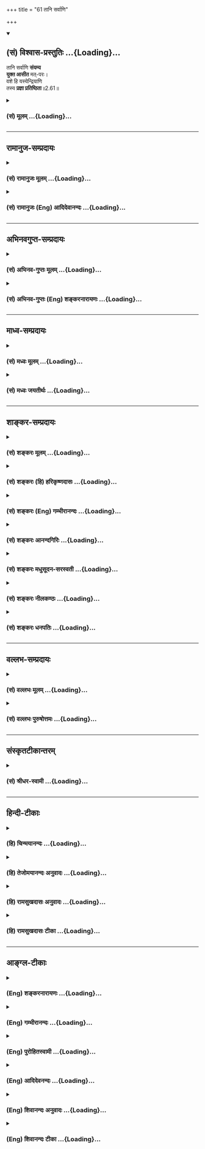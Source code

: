 +++
title = "61 तानि सर्वाणि"

+++
<div class="js_include" newlevelforh1="2" title="(सं) विश्वास-प्रस्तुतिः" unfilled url="/purANam_vaiShNavam/mahAbhAratam/06-bhIShma-parva/03-bhagavad-gItA-parva/saMskRtam/vishvAsa-prastutiH/02_sAnkhya-yogaH_sarva-/61_tAni_sarvANi.md">
<details open><summary><h2>(सं) विश्वास-प्रस्तुतिः ...{Loading}...</h2></summary>

तानि सर्वाणि **संयम्य**  
**युक्त आसीत** मत्-परः।  
वशे हि यस्येन्द्रियाणि  
तस्य **प्रज्ञा प्रतिष्ठिता**॥2.61॥
</details>
</div>
<div class="js_include collapsed" newlevelforh1="3" title="(सं) मूलम्" unfilled url="/purANam_vaiShNavam/mahAbhAratam/06-bhIShma-parva/03-bhagavad-gItA-parva/saMskRtam/mUlam/02_sAnkhya-yogaH_sarva-/61_tAni_sarvANi.md">
<details><summary><h3>(सं) मूलम् ...{Loading}...</h3></summary>

तानि सर्वाणि संयम्य युक्त आसीत मत्परः।  
वशे हि यस्येन्द्रियाणि तस्य प्रज्ञा प्रतिष्ठिता।।2.61।।
</details>
</div>


_________________
## रामानुज-सम्प्रदायः
<div class="js_include collapsed" newlevelforh1="3" title="(सं) रामानुजः मूलम्" unfilled url="/purANam_vaiShNavam/mahAbhAratam/06-bhIShma-parva/03-bhagavad-gItA-parva/saMskRtam/rAmAnujaH/mUlam/02_sAnkhya-yogaH_sarva-/61_tAni_sarvANi.md">
<details><summary><h3>(सं) रामानुजः मूलम् ...{Loading}...</h3></summary>

।।2.61।। सर्वस्य दोषस्य परिजिहीर्षया विषयानुरागयुक्ततया दुर्जयानि
इन्द्रियाणि **संयम्य** चेतसः शुभाश्रय भूते मयि मनः अवस्थाप्य समाहितः
आसीत। मनसि मद्विषये सति निर्दग्धाशेषकल्मषतया निर्मलीकृतं विषयानुरागरहितं
मन इन्द्रियाणि स्ववशानि करोति। ततो वश्येन्द्रियं मन आत्मदर्शनाय प्रभवति।
उक्तं च यथाग्निरुद्धतशिखः कक्षं दहति सानिलः। तथा चित्तस्थितो
विष्णुर्योगिनां सर्वकिल्बिषम्।। (वि॰ पु॰ 6।7।74) इति। तदाह वशे हि
यस्येन्द्रियाणि तस्य प्रज्ञा प्रतिष्ठिता इति।  
एवं मयि अनिवेश्य मनः स्वयत्नगौरवेण इन्द्रियजये प्रवृत्तो विनष्टो भवति
इत्याह  

</details>
</div>
<div class="js_include collapsed" newlevelforh1="3" title="(सं) रामानुजः (Eng) आदिदेवानन्दः" unfilled url="/purANam_vaiShNavam/mahAbhAratam/06-bhIShma-parva/03-bhagavad-gItA-parva/saMskRtam/rAmAnujaH/english/AdidevAnandaH/02_sAnkhya-yogaH_sarva-/61_tAni_sarvANi.md">
<details><summary><h3>(सं) रामानुजः (Eng) आदिदेवानन्दः ...{Loading}...</h3></summary>

2.61 With a desire to overcome this mutual dependence between the
subduing of the senses and vision of the self, one has to coner the
senses which are difficult to subdue on account of their attachment to
sense-objects. So, focussing the mind on Me who am the only auspicious
object for meditation, let him remain steadfast. When the mind is
focussed on Me as its object, then such a mind, purified by the burning
away of all impurities and devoid of attachment to the senses, is able
to control the senses. Then the mind with the senses under control will
be able to experience the self. As said in Visnu Purana, 'As the leaping
fire fanned by the wind burns away a forest of dry trees, so Visnu, who
is in the hearts of all the Yogins, destroys all the sins.' Sri Krsna
teaches the same here: 'He whose senses are under control, his knowledge
is firmly set.' Sri Krsna says: 'One who endeavours to subdue the
senses, depending on one's own exertions, and does not focus the mind on
Me in this way, becomes lost.'

</details>
</div>


_________________
## अभिनवगुप्त-सम्प्रदायः
<div class="js_include collapsed" newlevelforh1="3" title="(सं) अभिनव-गुप्तः मूलम्" unfilled url="/purANam_vaiShNavam/mahAbhAratam/06-bhIShma-parva/03-bhagavad-gItA-parva/saMskRtam/abhinava-guptaH/mUlam/02_sAnkhya-yogaH_sarva-/61_tAni_sarvANi.md">
<details><summary><h3>(सं) अभिनव-गुप्तः मूलम् ...{Loading}...</h3></summary>

।।2.63।। तानीति। य एवं मनसा इन्द्रियाणि नियमयति न त्वप्रवृत्त्या स एव
स्थिरप्रज्ञः। स च मत्पर आसीत मामेव चिदात्मानं परमेश्वरमभ्यस्येत् +++(N
अभ्यसेत्)+++।  

</details>
</div>
<div class="js_include collapsed" newlevelforh1="3" title="(सं) अभिनव-गुप्तः (Eng) शङ्करनारायणः" unfilled url="/purANam_vaiShNavam/mahAbhAratam/06-bhIShma-parva/03-bhagavad-gItA-parva/saMskRtam/abhinava-guptaH/english/shankaranArAyaNaH/02_sAnkhya-yogaH_sarva-/61_tAni_sarvANi.md">
<details><summary><h3>(सं) अभिनव-गुप्तः (Eng) शङ्करनारायणः ...{Loading}...</h3></summary>

2.61 Tani etc. He, who restrains his sense-organs in this manner by
means of his mind, but not by inactivity-he alone is a
man-of-stabilized-intellect. He would remain viewing Me alone as his
goal i.e., he would concentrate his attention on nothing but Me, the
Supreme Lord, the Consciousness-Self.

</details>
</div>


_________________
## माध्व-सम्प्रदायः
<div class="js_include collapsed" newlevelforh1="3" title="(सं) मध्वः मूलम्" unfilled url="/purANam_vaiShNavam/mahAbhAratam/06-bhIShma-parva/03-bhagavad-gItA-parva/saMskRtam/madhvaH/mUlam/02_sAnkhya-yogaH_sarva-/61_tAni_sarvANi.md">
<details><summary><h3>(सं) मध्वः मूलम् ...{Loading}...</h3></summary>

।।2.61।। तर्ह्यशक्यान्येवेत्यत आह तानीति। बहुयत्नतः शक्यानि। अतो यत्नं
कुर्यादित्याशयः। युक्तो मयि मनोयोगयुक्तः। अहमेव परः सर्वस्मादुत्कृष्टो
यस्य स मत्परः। फलमाह वशे हीति।  

</details>
</div>
<div class="js_include collapsed" newlevelforh1="3" title="(सं) मध्वः जयतीर्थः" unfilled url="/purANam_vaiShNavam/mahAbhAratam/06-bhIShma-parva/03-bhagavad-gItA-parva/saMskRtam/madhvaH/jayatIrthaH/02_sAnkhya-yogaH_sarva-/61_tAni_sarvANi.md">
<details><summary><h3>(सं) मध्वः जयतीर्थः ...{Loading}...</h3></summary>

।।2.61।। उपोद्धातस्य साध्ये वक्तव्ये तानि सर्वाणीति किमुच्यत
इत्यतोऽन्तरापतितां शङ्कां निवर्तयितुमेतदिति भावेनाह **तर्ही**ति। यदि
साधारणविवेकज्ञानाभ्यां न जीयन्ते इत्यर्थः। अशक्यान्येव जेतुमिति शेषः।
निराहारस्य देहावस्थानासम्भवात्। ब्रह्मापरोक्षज्ञानस्य
चेन्द्रियजयसाध्यतयाऽभिप्रेतत्वेनेतरेतराश्रयप्रसङ्गादिति भावः। तथा  
  
च तज्जयस्य ज्ञानसाधनत्वं यद्विवक्षितं तन्न सम्भवतीति शङ्काशेषः।
इन्द्रियसंयमोऽशक्य एवेति शङ्कायां तानि सर्वाणि संयम्यासीतेति
किमेतदुच्यते इत्यत आह **बहुयत्ने**ति। यत्नं बहुमिति शेषः। यद्यपि
तज्जयेन परोक्तं साधनं अस्मदुक्तं वा शक्यं तथापि तत्प्रतिनिधिना
महाप्रयत्नेन जय्यानीत्यर्थः। एतदप्युपोद्धातत्वेनैवोक्तमिति ज्ञातव्यम्।
युक्त इति नैतद्युजिरो रूपम् येन प्रतिसम्बन्ध्याकाङ्क्षायां तदनुक्तिदोषः
स्यात् किन्तु समाध्यर्थस्य युजेरिति भावेनाह **युक्त** इति। मत्पर
इत्युत्तरत्र श्रवणात्मयि इत्युक्तम्। मत्पर इत्यद्वैतज्ञानं
इत्यन्यैर्व्याख्यातं तन्नाक्षरानुसारीत्याशयवान्व्याचष्टे **अहमेवे**ति।
भगवानेव सर्वस्मादुत्कृष्ट इति ज्ञात्वा तस्मिन्नेव निरन्तरं मनसो योजनं
इन्द्रियजये परं साधनमिति भावः। निराहारत्वादिकं तु
वस्तुगतिप्रदर्शनार्थमेवोक्तमिति मन्तव्यम्। यदर्थमयमुपोद्धात
उक्तस्तत्प्रदर्शन पर तयोत्तरार्धतात्पर्यमाह **फल**मिति। यद्येवं ततः
किमित्याशङ्कायां इन्द्रियजयस्य ज्ञानं फलमाहेत्यर्थः। यत एवं ज्ञानं
महायाससाध्येन्द्रियजयफलं अतएवायासभीरुर्जनो न तत्साधयति न तु
ज्ञानस्योक्तलक्षणत्वाभावादिति श्लोकत्रयतात्पर्यार्थः।  

</details>
</div>


_________________
## शाङ्कर-सम्प्रदायः
<div class="js_include collapsed" newlevelforh1="3" title="(सं) शङ्करः मूलम्" unfilled url="/purANam_vaiShNavam/mahAbhAratam/06-bhIShma-parva/03-bhagavad-gItA-parva/saMskRtam/shankaraH/mUlam/02_sAnkhya-yogaH_sarva-/61_tAni_sarvANi.md">
<details><summary><h3>(सं) शङ्करः मूलम् ...{Loading}...</h3></summary>

।।2.61।।  
  
**तानि सर्वाणि संयम्य** संयमनं वशीकरणं कृत्वा **युक्तः** समाहितः सन्
**आसीत मत्परः** अहं वासुदेवः सर्वप्रत्यगात्मा परो यस्य सः मत्परः न
अन्योऽहं तस्मात् इति आसीत इत्यर्थः। एवमासीनस्य यतेः **वशे हि यस्य
इन्द्रियाणि** वर्तन्ते अभ्यासबलात् **तस्य प्रज्ञा प्रतिष्ठिता।।  
अथेदानीं पराभविष्यतः सर्वानर्थमूलमिदमुच्यते  
  
**

</details>
</div>
<div class="js_include collapsed" newlevelforh1="3" title="(सं) शङ्करः (हि) हरिकृष्णदासः" unfilled url="/purANam_vaiShNavam/mahAbhAratam/06-bhIShma-parva/03-bhagavad-gItA-parva/saMskRtam/shankaraH/hindI/harikRShNadAsaH/02_sAnkhya-yogaH_sarva-/61_tAni_sarvANi.md">
<details><summary><h3>(सं) शङ्करः (हि) हरिकृष्णदासः ...{Loading}...</h3></summary>

।।2.61।। जब कि यह बात है इसलिये  
  
उन सब इन्द्रियोंको रोककर यानी वशमें करके और युक्त समाहितचित्त हो मेरे
परायण होकर बैठना चाहिये। अर्थात् सबका अन्तरात्मारूप मैं वासुदेव ही जिसका
सबसे पर हूँ वह मत्पर है अर्थात् मैं उस परमात्मासे भिन्न नहीं हूँ। इस
प्रकार मुझसे अपनेको अभिन्न माननेवाला होकर बैठना चाहिये।  
क्योंकि इस प्रकार बैठनेवाले जिस यतिकी इन्द्रियाँ अभ्यासबलसे ( उसके )
वशमें है उसकी प्रज्ञा प्रतिष्ठित है।  

</details>
</div>
<div class="js_include collapsed" newlevelforh1="3" title="(सं) शङ्करः (Eng) गम्भीरानन्दः" unfilled url="/purANam_vaiShNavam/mahAbhAratam/06-bhIShma-parva/03-bhagavad-gItA-parva/saMskRtam/shankaraH/english/gambhIrAnandaH/02_sAnkhya-yogaH_sarva-/61_tAni_sarvANi.md">
<details><summary><h3>(सं) शङ्करः (Eng) गम्भीरानन्दः ...{Loading}...</h3></summary>

2.61 Samyamya, controlling, having subdued; sarvani, all; tani, of them;
asita, one should remain; yuktah, concentrated; mat-parah, on Me as the
supreme he to whom I, Vasudeva, the inmost Self of all, am the supreme
(parah) is mat-parah. The idea is, he should remain (concentrated)
thinking, 'I am not different from Him.' Hi, for; the prajna, wisdom;
tasya, of one, of the sannyasin remaining thus concentrated; yasya,
whose; indriyani, organs; are vase, under control, by dint of practice;
\[The organs come under control either by constantly thinking of oneself
as non-different from the Self, or by constantly being mindful of the
evils that result from objects.\] pratisthita, becomes steadfast. Now,
then, is being stated this \[This:what is described in the following two
verses, and is also a matter of common experience.\] root, cause of all
the evils that beset one who is the verge of being overwhelmed:

</details>
</div>
<div class="js_include collapsed" newlevelforh1="3" title="(सं) शङ्करः आनन्दगिरिः" unfilled url="/purANam_vaiShNavam/mahAbhAratam/06-bhIShma-parva/03-bhagavad-gItA-parva/saMskRtam/shankaraH/AnandagiriH/02_sAnkhya-yogaH_sarva-/61_tAni_sarvANi.md">
<details><summary><h3>(सं) शङ्करः आनन्दगिरिः ...{Loading}...</h3></summary>

।।2.61।। इन्द्रियाणां स्ववशत्वसंपादनानन्तरं कर्तव्यमर्थमाह **तानीति।**
एवमासीनस्य किं स्यादिति तदाह **वशे हीति।** समाहितस्य विक्षेपविकलस्य
कथमासनमित्यपेक्षायामाह **मत्पर इति।** परापरभेदशङ्कामपाकृत्यासनमेव
स्फोरयति **नान्योऽहमिति।** उत्तरार्धं व्याकरोति **एवमिति।**
हिशब्दार्थं स्फुटयति **अभ्यासेति।** परस्मादात्मनो नाहमन्योऽस्मीति
प्रागुक्तानुसंधानस्यादरेण नैरन्तर्यदीर्घकालानुष्ठानसामर्थ्यादित्यर्थः।
अथवा विषयेषु दोषदर्शनाभ्याससामर्थ्यादिन्द्रियाणि संयतानीत्यर्थः।  

</details>
</div>
<div class="js_include collapsed" newlevelforh1="3" title="(सं) शङ्करः मधुसूदन-सरस्वती" unfilled url="/purANam_vaiShNavam/mahAbhAratam/06-bhIShma-parva/03-bhagavad-gItA-parva/saMskRtam/shankaraH/madhusUdana-sarasvatI/02_sAnkhya-yogaH_sarva-/61_tAni_sarvANi.md">
<details><summary><h3>(सं) शङ्करः मधुसूदन-सरस्वती ...{Loading}...</h3></summary>

।।2.61।। एवं तर्हि तत्र कः प्रतीकार इत्यत आह तानीन्द्रियाणि सर्वाणि
ज्ञानकर्मसाधनभूतानि संयम्य वशीकृत्य युक्तः समाहितो निगृहीतमनाः सन्नासीत
निर्व्यापारस्तिष्ठेत्। प्रमाथिनां कथं स्ववशीकरणमिति चेत्तत्राह मत्पर
इति। अहं सर्वात्मा वासुदेव एव पर उत्कृष्ट उपादेयो यस्य स मत्परः।
एकान्तमद्भक्त इत्यर्थः। तथा चोक्तम्न वासुदेवभक्तानामशुभं विद्यते क्वचित्
इति। यथा हि लोके बलवन्तं राजानमाश्रित्य दस्यवो निगृह्यन्ते
राजाश्रितोऽयमिति ज्ञात्वा च ते स्वयमेव तद्वश्या भवन्ति तथैव भगवन्तं
सर्वान्तर्यामिणमाश्रित्य तत्प्रभावेणैव दुष्टानीन्द्रियाणि निग्राह्याणि।
पुनश्च  
  
भगवदाश्रितोऽयमिति मत्वा तानि तद्वश्यान्येव भवन्तीति भावः। यथाच
भगवतद्भक्तेर्महाप्रभावत्वं तथा विस्तरेणाग्रे  
  
व्याख्यास्यामः। इन्द्रियवशीकारे फलमाह वशे हीति। स्पष्टम्।
तदेतद्वशीकृतेन्द्रियः सन्नासीतेति किमासीतेति  
  
प्रश्नस्योत्तरमुक्तं भवति।  

</details>
</div>
<div class="js_include collapsed" newlevelforh1="3" title="(सं) शङ्करः नीलकण्ठः" unfilled url="/purANam_vaiShNavam/mahAbhAratam/06-bhIShma-parva/03-bhagavad-gItA-parva/saMskRtam/shankaraH/nIlakaNThaH/02_sAnkhya-yogaH_sarva-/61_tAni_sarvANi.md">
<details><summary><h3>(सं) शङ्करः नीलकण्ठः ...{Loading}...</h3></summary>

।।2.61।। यद्यप्येवं तथापि तानि
नियन्तव्यान्येवान्यथास्थितप्रज्ञत्वस्यैवासिद्धेरित्याह **तानीति।**
संयम्य वशीकृत्य युक्तः संनद्धो मत्परः अहमेव सर्वेषां प्रत्यगात्मा परः
स्त्र्यादिभ्यो बाह्येभ्यो देहेन्द्रियादिभ्य आन्तरेभ्यश्च उत्कृष्टः
प्रियतमो यस्य स मत्परः सन्नासीत। हि यस्मात् वशे आज्ञायाम्। शेषं
स्पष्टम्।  

</details>
</div>
<div class="js_include collapsed" newlevelforh1="3" title="(सं) शङ्करः धनपतिः" unfilled url="/purANam_vaiShNavam/mahAbhAratam/06-bhIShma-parva/03-bhagavad-gItA-parva/saMskRtam/shankaraH/dhanapatiH/02_sAnkhya-yogaH_sarva-/61_tAni_sarvANi.md">
<details><summary><h3>(सं) शङ्करः धनपतिः ...{Loading}...</h3></summary>

।।2.61।। तस्मात्तानि सर्वाणि वशीकृत्य युक्तः समाहितः सन् मत्परोऽहं
वासुदेवः सर्वप्रत्यगात्मा परो यस्य स मत्परो
नान्यस्तस्मादहमित्यासीतेत्यर्थः। स्पष्टमन्यत्।  

</details>
</div>


_________________
## वल्लभ-सम्प्रदायः
<div class="js_include collapsed" newlevelforh1="3" title="(सं) वल्लभः मूलम्" unfilled url="/purANam_vaiShNavam/mahAbhAratam/06-bhIShma-parva/03-bhagavad-gItA-parva/saMskRtam/vallabhaH/mUlam/02_sAnkhya-yogaH_sarva-/61_tAni_sarvANi.md">
<details><summary><h3>(सं) वल्लभः मूलम् ...{Loading}...</h3></summary>

।।2.60 2.61।। तेष्वेव प्रथममुपदेशे कर्त्तव्यतादृढनाय तस्यासनं सहेतुकं
लक्षयति यततोऽपीति द्वाभ्याम्। यततोऽपि तत्तदिन्द्रियजयाभ्यास एव श्रेयान्
मनःप्रमाथित्वादिद्रियाणां अतस्तानि सर्वाणि प्रथमं बुद्ध्या संयम्य युक्तो
य आसीत मत्परः तस्यैव प्रतिष्ठिता प्रज्ञाऽवसेया।  

</details>
</div>
<div class="js_include collapsed" newlevelforh1="3" title="(सं) वल्लभः पुरुषोत्तमः" unfilled url="/purANam_vaiShNavam/mahAbhAratam/06-bhIShma-parva/03-bhagavad-gItA-parva/saMskRtam/vallabhaH/puruShottamaH/02_sAnkhya-yogaH_sarva-/61_tAni_sarvANi.md">
<details><summary><h3>(सं) वल्लभः पुरुषोत्तमः ...{Loading}...</h3></summary>

  
  
।।2.61।। अतस्तानि सर्वाणि संयम्य स्ववशगानि कृत्वा मत्परः अहमेव परो यस्य
तादृशो युक्तः मयि युक्त आसीत। एवं यो मत्परस्तस्य प्रज्ञा प्रतिष्ठिता।
यस्य प्रज्ञा प्रतिष्ठिता तस्येन्द्रियाणि वशे भवन्ति नान्यस्येत्यर्थः।
प्रमाथित्वादिति भावः। अत एव पूर्वार्द्धे विपश्चितामपि
तदसामर्थ्यमुक्तम्।  
  
  
  

</details>
</div>


_________________
## संस्कृतटीकान्तरम्
<div class="js_include collapsed" newlevelforh1="3" title="(सं) श्रीधर-स्वामी" unfilled url="/purANam_vaiShNavam/mahAbhAratam/06-bhIShma-parva/03-bhagavad-gItA-parva/saMskRtam/shrIdhara-svAmI/02_sAnkhya-yogaH_sarva-/61_tAni_sarvANi.md">
<details><summary><h3>(सं) श्रीधर-स्वामी ...{Loading}...</h3></summary>

।।2.61।। यस्मादेवं तस्मात् **तानीति।** युक्तो योगी तानीन्द्रियाणि
संयम्य मत्परः सन्नासीत। यस्य वशे वशवर्तीनि। एतेन कथमासीतेति प्रश्नस्य
वशीकृतेन्द्रियः सन्नासीतेत्युत्तरमुक्तं भवति।  

</details>
</div>


_________________
## हिन्दी-टीकाः
<div class="js_include collapsed" newlevelforh1="3" title="(हि) चिन्मयानन्दः" unfilled url="/purANam_vaiShNavam/mahAbhAratam/06-bhIShma-parva/03-bhagavad-gItA-parva/hindI/chinmayAnandaH/02_sAnkhya-yogaH_sarva-/61_tAni_sarvANi.md">
<details><summary><h3>(हि) चिन्मयानन्दः ...{Loading}...</h3></summary>

।।2.61।। अध्यात्म साम्राज्य के सम्राट आत्मा के पतन का मूल कारण ये
इन्द्रियां ही हैं। अर्जुन को यहां सावधान किया गया है कि वह पूर्णत्व
प्राप्ति के लिये इन्द्रियों और विषयों के अनियन्त्रित एवं उन्मुक्त विचरण
के प्रति सतत सजग रहे। आधुनिक मनोविज्ञान गीता के इस उपदेश पर नाकभौं
सिकोड़ेगा क्योंकि जर्मन मनोवैज्ञानिक सिगमण्ड फ्रायड के अनुसार वासनायें
मनुष्य की स्वाभाविक मूल प्रवृत्ति हैं और उनके संयमित करने का अर्थ है
उनका अप्राकृतिक दमन।  
पाश्चात्य देशों में संयम का अर्थ दमन समझा जाता है और मन के स्वास्थ्य की
दृष्टि से दमन को कोई भी स्वीकार नहीं करेगा। परन्तु वैदिक दर्शन में कहीं
भी दमन का उपदेश नहीं दिया गया। वहाँ तो बुद्धि की उस परिपक्वता पर बल दिया
गया है जिससे मनुष्य का व्यक्तित्व खिल उठे और श्रेष्ठ वस्तुओं की प्राप्ति
से निकृष्ट की इच्छा अपने आप ही छूट जाये। वहाँ इच्छाओं का दमन नहीं वरन्
उनसे ऊपर उठने को कहा गया है।  
भगवान् श्रीकृष्ण इस वैदिक सिद्धांत को यहां अत्यन्त सुन्दर ढंग से स्पष्ट
करते हैं। वे आत्म विकास की साधना के विधेयात्मक (जो करना चाहिये) और
निषेधात्मक (जो त्यागना चाहिये) दोनों पक्षों पर प्रकाश डालते हैं।
आत्मविकास के जो प्रतिकूल भोग और कर्म हैं उन्हें त्यागकर अनुकूल साधना का
अभ्यास करना चाहिये। विधेयात्मक साधना में भगवान् शिष्य को मत्पर होने का
उपदेश देते हैं। मत्पर का अर्थ हैजो मुझ परमात्मा को ही जीवन का परम लक्ष्य
समझता है।  
युक्त आसीत मत्पर इस अर्ध पंक्ति में ही गीता द्वारा आत्मविकास की पूर्ण
साधना बतायी गयी है। मनुष्य को पशु के स्तर पर ले जाने वाली अनैतिक एवं
कामुक प्रवृत्तियां उसके असंख्य जन्मजन्मान्तरों में किये विषयोपभोग और
उनसे अर्जित वासनाओं का ही परिणाम है। एक जीवन में ही उन सबको नष्ट करना
अथवा उनके परे जाना मनुष्य के लिये कदापि संभव नहीं। नैतिकता के उन्नायकों
आदर्श शिक्षकों और अध्यात्म के साधकों की निराशा का भी यही एक कारण है।  
इन वैषयिक प्रवृत्तियों को समाप्त करने का साधन प्राचीन ऋषियों ने स्वानुभव
से खोज निकाला था। ध्यान के शान्त वातवरण में मन को अपने शुद्ध पूर्ण
स्वरूप में स्थिर करने का प्रयत्न ही वह साधना है। इसके अभ्यास से जिसकी
इन्द्रियां स्वत ही वश में आ गयी हैं वही स्थितप्रज्ञ पुरुष माना जाता
है।  
  
इस श्लोक का गूढ़ार्थ अब स्पष्ट हो जाता है निराहारी का बलपूर्वक किया हुआ
इन्द्रिय निग्रह क्षणिक है जिससे आध्यात्मिक सौन्दर्य के खिल उठने की कोई
आशा नहीं करनी चाहिये। आत्मानुभाव में स्थित जिस पुरुष की इन्द्रियाँ स्वत
वश में रहती हैं वह स्थितप्रज्ञ है। न तो वह इन्द्रियों को नष्ट करता है और
न उनका उपयोग ही बन्द करता है। एवं पूर्णत्व प्राप्त ज्ञानी पुरुष वह है
जिसकी इन्द्रियाँ और मन वश में होकर उसकी सेवा में सदैव तत्पर रहते हैं।  
अब भगवान् असफल व्यक्ति के पतन के कारण बताते हैं।  

</details>
</div>
<div class="js_include collapsed" newlevelforh1="3" title="(हि) तेजोमयानन्दः अनुवादः" unfilled url="/purANam_vaiShNavam/mahAbhAratam/06-bhIShma-parva/03-bhagavad-gItA-parva/hindI/tejomayAnandaH/anuvAdaH/02_sAnkhya-yogaH_sarva-/61_tAni_sarvANi.md">
<details><summary><h3>(हि) तेजोमयानन्दः अनुवादः ...{Loading}...</h3></summary>

।।2.61।। उन सब इन्द्रियों को संयमित कर युक्त और मत्पर होवे। जिस पुरुष की
इन्द्रियां वश में होती हैं; उसकी प्रज्ञा प्रतिष्ठित होती है।।  
  

</details>
</div>
<div class="js_include collapsed" newlevelforh1="3" title="(हि) रामसुखदासः अनुवादः" unfilled url="/purANam_vaiShNavam/mahAbhAratam/06-bhIShma-parva/03-bhagavad-gItA-parva/hindI/rAmasukhadAsaH/anuvAdaH/02_sAnkhya-yogaH_sarva-/61_tAni_sarvANi.md">
<details><summary><h3>(हि) रामसुखदासः अनुवादः ...{Loading}...</h3></summary>

।।2.61।। कर्मयोगी साधक उन सम्पूर्ण इन्द्रियोंको वशमें करके मेरे परायण
होकर बैठे; क्योंकि जिसकी इन्द्रियाँ वशमें हैं, उसकी बुद्धि प्रतिष्ठित
है।

</details>
</div>
<div class="js_include collapsed" newlevelforh1="3" title="(हि) रामसुखदासः टीका" unfilled url="/purANam_vaiShNavam/mahAbhAratam/06-bhIShma-parva/03-bhagavad-gItA-parva/hindI/rAmasukhadAsaH/TIkA/02_sAnkhya-yogaH_sarva-/61_tAni_sarvANi.md">
<details><summary><h3>(हि) रामसुखदासः टीका ...{Loading}...</h3></summary>

2.61।।***व्याख्या--*'तानि सर्वाणि संयम्य युक्त आसीत मत्परः'--**जो
बलपूर्वक मनका हरण करनेवाली इन्द्रियाँ हैं, उन सबको वशमें करके अर्थात्
सजगतापूर्वक उनको कभी भी विषयोंमें विचलित न होने देकर स्वयं मेरे परायण हो
जाय। तात्पर्य यह हुआ कि जब साधक इन्द्रियोंको वशमें करता है, तब उसमें
अपने बलका अभिमान रहता है कि मैंने इन्द्रियोंको अपने वशमें किया है। यह
अभिमान साधकको उन्नत नहीं होने देता और उसे भगवान्से विमुख करा देता है।
अतः साधक इन्द्रियोंका संयमन करनेमें कभी अपने बलका अभिमान न करे उसमें
अपने उद्योगको कारण न माने, प्रत्युत केवल भगवत्कृपाको ही कारण माने कि
मेरेको इन्द्रियोंके संयमनमें जो सफलता मिली है, वह केवल भगवान्की कृपासे
ही मिली है। इस प्रकार केवल भगवान्के परायण होनेसे उसका साधन सिद्ध हो जाता
है।  
यहाँ **'मत्परः'**कहनेका मतलब है कि मानवशरीरका मिलना, साधनमें रुचि होना,
साधनमें लगना, साधनका सिद्ध होना--ये सभी भगवान्की कृपापर ही निर्भर हैं।
परन्तु अभिमानके कारण मनुष्यका इस तरफ ध्यान कम जाता है। कर्मयोगीयोंमें तो
कर्म करनेकी ही प्रधानता रहती है और उसमें वह अपना ही पुरुषार्थ मानता रहता
है। अतः भगवान् विशेष कृपा करके कर्मयोगी साधकके लिये भी अपने परायण होनेकी
बात कह रहे हैं।  
भगवान्के परायण होनेका तात्पर्य है--केवल भगवान्में ही महत्त्वबुद्धि हो कि
भगवान् ही मेरे हैं और मैं भगवान्का हूँ; संसार मेरा नहीं है और मैं
संसारका नहीं हूँ। कारण कि भगवान् ही हरदम मेरे साथ रहते हैं; संसार मेरे
साथ रहता ही नहीं। इस प्रकार साधकका 'मैं-पन' केवल भगवान्में ही लगा रहे।
कर्मयोगका प्रकरण होनेसे यहाँ भगवान्को कर्मयोगके अनुसार उपाय बताना चाहिये
था। परन्तु गीताका अध्ययन करनेसे ऐसा मालूम देता है कि साधनकी सफलतामें
केवल भगवत्परायणता ही कारण है। अतः गीतामें भगवत्-परायणताकी बहुत महिमा
गायी गयी है; जैसे--जितने भी योगी हैं, उन सब योगियोंमें
श्रद्धा-प्रेमपूर्वक मेरे परायण होकर मेरा भजन करनेवाला श्रेष्ठ है (6। 47
) आदि-आदि।  
  
**'वशे हि यस्येन्द्रियाणि तस्य प्रज्ञा प्रतिष्ठिता'--**पहले उनसठवें
श्लोकमें भगवान्ने यह कहा कि इन्द्रियोंका विषयोंसे सम्बन्ध-विच्छेद होनेपर
भी स्थितप्रज्ञता नहीं होती और इस श्लोकमें कहते हैं कि जिसकी इन्द्रियाँ
वशमें हैं, वह स्थितप्रज्ञ है। इसका तात्पर्य यह है कि वहाँ (2। 59 में)
इन्द्रियोंका विषयोंसे सम्बन्ध-विच्छेद होनेपर भी भीतरमें रसबुद्धि पड़ी
है; अतः इन्द्रियाँ वशमें नहीं है। परन्तु यहाँ स्थितप्रज्ञ पुरुषकी
इन्द्रियाँ वशमें हैं और उसकी रसबुद्धि निवृत्त हो गयी है। इसलिये यह नियम
नहीं है कि इन्द्रियोंका विषयोंसे सम्बन्ध-विच्छेद होनेपर वह स्थितप्रज्ञ
हो ही जायगा; क्योंकि उसमें रसबुद्धि रह सकती है। परन्तु यह नियम है
स्थितप्रज्ञ होनेसे इन्द्रियाँ वशमें हो ही जायँगी।  
  
***सम्बन्ध--*** भगवान्के परायण होनेसे तो इन्द्रियाँ वशमें होकर रसबुद्धि
निवृत्त हो ही जायगी पर भगवान्के परायण न होनेसे क्या होता है इसपर आगेके
दो श्लोक कहते हैं।

</details>
</div>


_________________
## आङ्ग्ल-टीकाः
<div class="js_include collapsed" newlevelforh1="3" title="(Eng) शङ्करनारायणः" unfilled url="/purANam_vaiShNavam/mahAbhAratam/06-bhIShma-parva/03-bhagavad-gItA-parva/english/shankaranArAyaNaH/02_sAnkhya-yogaH_sarva-/61_tAni_sarvANi.md">
<details><summary><h3>(Eng) शङ्करनारायणः ...{Loading}...</h3></summary>

2.61. Restraining them (the same-organs) by mind, the master of Yoga
would sit making Me his goal; for, the intellect of that person is
stabilized whose sense-organs are under control.

</details>
</div>
<div class="js_include collapsed" newlevelforh1="3" title="(Eng) गम्भीरानन्दः" unfilled url="/purANam_vaiShNavam/mahAbhAratam/06-bhIShma-parva/03-bhagavad-gItA-parva/english/gambhIrAnandaH/02_sAnkhya-yogaH_sarva-/61_tAni_sarvANi.md">
<details><summary><h3>(Eng) गम्भीरानन्दः ...{Loading}...</h3></summary>

2.61 Controlling all of them, one should remain concentrated on Me as
the supreme. For, the wisdom of one whose organs are under control
becomes steadfast.

</details>
</div>
<div class="js_include collapsed" newlevelforh1="3" title="(Eng) पुरोहितस्वामी" unfilled url="/purANam_vaiShNavam/mahAbhAratam/06-bhIShma-parva/03-bhagavad-gItA-parva/english/purohitasvAmI/02_sAnkhya-yogaH_sarva-/61_tAni_sarvANi.md">
<details><summary><h3>(Eng) पुरोहितस्वामी ...{Loading}...</h3></summary>

2.61 Restraining them all, let him meditate steadfastly on Me; for who
thus conquers his senses achieves perfection.

</details>
</div>
<div class="js_include collapsed" newlevelforh1="3" title="(Eng) आदिदेवनन्दः" unfilled url="/purANam_vaiShNavam/mahAbhAratam/06-bhIShma-parva/03-bhagavad-gItA-parva/english/AdidevanandaH/02_sAnkhya-yogaH_sarva-/61_tAni_sarvANi.md">
<details><summary><h3>(Eng) आदिदेवनन्दः ...{Loading}...</h3></summary>

2.61 Having controlled all the senses, let him remain in contemplation,
regarding Me as supreme; for, his knowledge is firmly set whose senses
are under control.

</details>
</div>
<div class="js_include collapsed" newlevelforh1="3" title="(Eng) शिवानन्दः अनुवादः" unfilled url="/purANam_vaiShNavam/mahAbhAratam/06-bhIShma-parva/03-bhagavad-gItA-parva/english/shivAnandaH/anuvAdaH/02_sAnkhya-yogaH_sarva-/61_tAni_sarvANi.md">
<details><summary><h3>(Eng) शिवानन्दः अनुवादः ...{Loading}...</h3></summary>

2.61 Having restrained them all he should sit steadfast, intent on Me;
his wisdom is steady whose senses are under control.

</details>
</div>
<div class="js_include collapsed" newlevelforh1="3" title="(Eng) शिवानन्दः टीका" unfilled url="/purANam_vaiShNavam/mahAbhAratam/06-bhIShma-parva/03-bhagavad-gItA-parva/english/shivAnandaH/TIkA/02_sAnkhya-yogaH_sarva-/61_tAni_sarvANi.md">
<details><summary><h3>(Eng) शिवानन्दः टीका ...{Loading}...</h3></summary>

2.61 तानि them; सर्वाणि all; संयम्य having restrained; युक्तः joined;
आसीत should sit; मत्परः intent on Me; वशे under control; हि indeed; यस्य
whose; इन्द्रियाणि senses; तस्य his; प्रज्ञा wisdom; प्रतिष्ठिता is
settled.Commentary He should control the senses and sit focussed on Me
as the Supreme; with a calm mind. The wisdom of the Yogi who thus seated
has brought all his senses under subjugation is doubtless ite steady. He
is established in the Self. Sri Sankaracharya explains Asita Matparah as
He should sit contemplating I am no other than He. (Cf.II.64).

</details>
</div>
